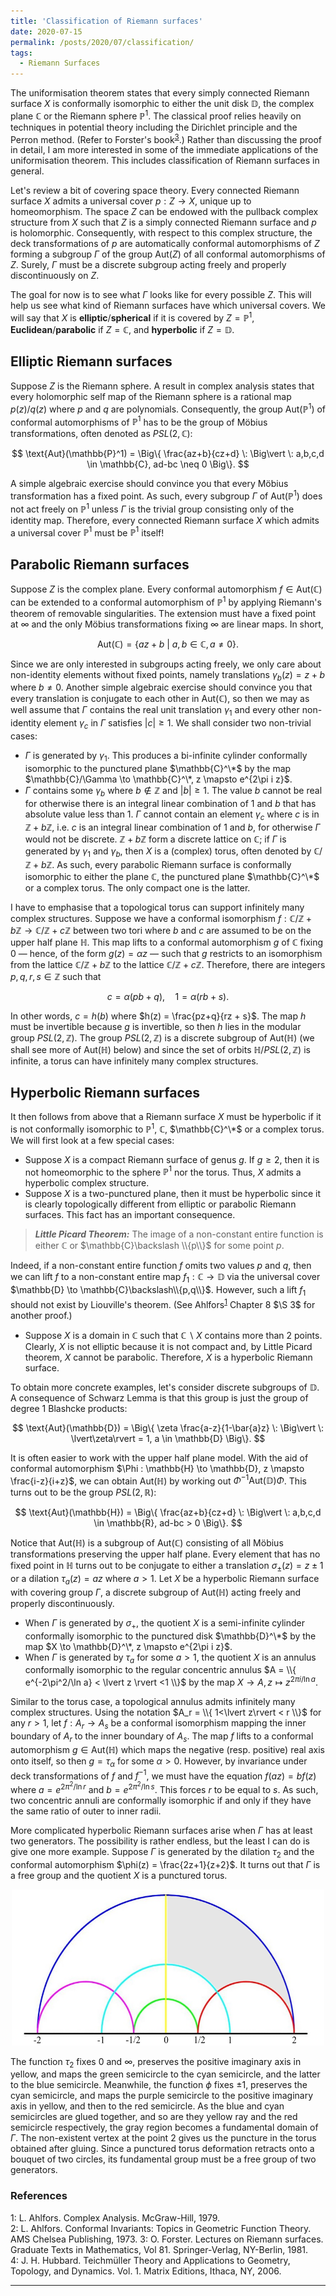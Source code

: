 ```yaml
---
title: 'Classification of Riemann surfaces'
date: 2020-07-15
permalink: /posts/2020/07/classification/
tags:
  - Riemann Surfaces
---
```


The uniformisation theorem states that every simply connected Riemann surface $X$ is conformally isomorphic to either the unit disk $\mathbb{D}$, the complex plane $\mathbb{C}$ or the Riemann sphere $\mathbb{P}^1$. The classical proof relies heavily on techniques in potential theory including the Dirichlet principle and the Perron method. (Refer to Forster's book<sup>[3](#fn3)</sup>.) Rather than discussing the proof in detail, I am more interested in some of the immediate applications of the uniformisation theorem. This includes classification of Riemann surfaces in general.

Let's review a bit of covering space theory. Every connected Riemann surface $X$ admits a universal cover $p : Z \to X$, unique up to homeomorphism. The space $Z$ can be endowed with the pullback complex structure from $X$ such that $Z$ is a simply connected Riemann surface and $p$ is holomorphic. Consequently, with respect to this complex structure, the deck transformations of $p$ are automatically conformal automorphisms of $Z$ forming a subgroup $\Gamma$ of the group $\text{Aut}(Z)$ of all conformal automorphisms of $Z$. Surely, $\Gamma$ must be a discrete subgroup acting freely and properly discontinuously on $Z$.

The goal for now is to see what $\Gamma$ looks like for every possible $Z$. This will help us see what kind of Riemann surfaces have which universal covers. We will say that $X$ is **elliptic**/**spherical** if it is covered by $Z = \mathbb{P}^1$, **Euclidean**/**parabolic** if $Z = \mathbb{C}$, and **hyperbolic** if $Z = \mathbb{D}$.

## Elliptic Riemann surfaces

Suppose $Z$ is the Riemann sphere. A result in complex analysis states that every holomorphic self map of the Riemann sphere is a rational map $p(z)/q(z)$ where $p$ and $q$ are polynomials. Consequently, the group $\text{Aut}(\mathbb{P}^1)$ of conformal automorphisms of $\mathbb{P}^1$ has to be the group of Möbius transformations, often denoted as $PSL(2,\mathbb{C})$:

$$
\text{Aut}(\mathbb{P}^1) = \Big\{ \frac{az+b}{cz+d} \: \Big\vert \: a,b,c,d \in \mathbb{C}, ad-bc \neq 0 \Big\}.
$$

A simple algebraic exercise should convince you that every Möbius transformation has a fixed point. As such, every subgroup $\Gamma$ of $\text{Aut}(\mathbb{P}^1)$ does not act freely on $\mathbb{P}^1$ unless $\Gamma$ is the trivial group consisting only of the identity map. Therefore, every connected Riemann surface $X$ which admits a universal cover $\mathbb{P}^1$ must be $\mathbb{P}^1$ itself!

## Parabolic Riemann surfaces

Suppose $Z$ is the complex plane. Every conformal automorphism $f \in \text{Aut}(\mathbb{C})$ can be extended to a conformal automorphism of $\mathbb{P}^1$ by applying Riemann's theorem of removable singularities. The extension must have a fixed point at $\infty$ and the only Möbius transformations fixing $\infty$ are linear maps. In short,

$$
\text{Aut}(\mathbb{C}) = \{ az+b \: \vert \: a,b \in \mathbb{C}, a \neq 0 \}.
$$

Since we are only interested in subgroups acting freely, we only care about non-identity elements without fixed points, namely translations $\gamma_b(z) = z+b$ where $b\neq 0$. Another simple algebraic exercise should convince you that every translation is conjugate to each other in $\text{Aut}(\mathbb{C})$, so then we may as well assume that $\Gamma$ contains the real unit translation $\gamma_1$ and every other non-identity element $\gamma_c$ in $\Gamma$ satisfies $|c|\geq 1$. We shall consider two non-trivial cases:
* $\Gamma$ is generated by $\gamma_1$. This produces a bi-infinite cylinder conformally isomorphic to the punctured plane $\mathbb{C}^\*$ by the map $\mathbb{C}/\Gamma \to \mathbb{C}^\*, z \mapsto e^{2\pi i z}$.
* $\Gamma$ contains some $\gamma_b$ where $b \not\in \mathbb{Z}$ and $|b|\geq 1$. The value $b$ cannot be real for otherwise there is an integral linear combination of $1$ and $b$ that has absolute value less than $1$. $\Gamma$ cannot contain an element $\gamma_c$ where $c$ is in $\mathbb{Z} + b\mathbb{Z}$, i.e. $c$ is an integral linear combination of $1$ and $b$, for otherwise $\Gamma$ would not be discrete. $\mathbb{Z} + b\mathbb{Z}$ form a discrete lattice on $\mathbb{C}$; if $\Gamma$ is generated by $\gamma_1$ and $\gamma_b$, then $X$ is a (complex) torus, often denoted by $\mathbb{C} / \mathbb{Z} + b\mathbb{Z}$.
As such, every parabolic Riemann surface is conformally isomorphic to either the plane $\mathbb{C}$, the punctured plane $\mathbb{C}^\*$ or a complex torus. The only compact one is the latter.

I have to emphasise that a topological torus can support infinitely many complex structures. Suppose we have a conformal isomorphism $f : \mathbb{C} / \mathbb{Z} + b\mathbb{Z} \to \mathbb{C} / \mathbb{Z} + c\mathbb{Z}$ between two tori where $b$ and $c$ are assumed to be on the upper half plane $\mathbb{H}$. This map lifts to a conformal automorphism $g$ of $\mathbb{C}$ fixing $0$ &mdash; hence, of the form $g(z) = \alpha z$ &mdash; such that $g$ restricts to an isomorphism from the lattice $\mathbb{C} / \mathbb{Z} + b\mathbb{Z}$ to the lattice $\mathbb{C} / \mathbb{Z} + c\mathbb{Z}$. Therefore, there are integers $p,q,r,s \in \mathbb{Z}$ such that

$$
c = \alpha(p b + q), \quad 1 = \alpha(r b + s).
$$

In other words, $c = h(b)$ where $h(z) = \frac{pz+q}{rz + s}$. The map $h$ must be invertible because $g$ is invertible, so then $h$ lies in the modular group $PSL(2,\mathbb{Z})$. The group $PSL(2,\mathbb{Z})$ is a discrete subgroup of $\text{Aut}(\mathbb{H})$ (we shall see more of $\text{Aut}(\mathbb{H})$ below) and since the set of orbits $\mathbb{H} / PSL(2,\mathbb{Z})$ is infinite, a torus can have infinitely many complex structures.

## Hyperbolic Riemann surfaces

It then follows from above that a Riemann surface $X$ must be hyperbolic if it is not conformally isomorphic to $\mathbb{P}^1$, $\mathbb{C}$, $\mathbb{C}^\*$ or a complex torus. We will first look at a few special cases:
* Suppose $X$ is a compact Riemann surface of genus $g$. If $g \geq 2$, then it is not homeomorphic to the sphere $\mathbb{P}^1$ nor the torus. Thus, $X$ admits a hyperbolic complex structure.
* Suppose $X$ is a two-punctured plane, then it must be hyperbolic since it is clearly topologically different from elliptic or parabolic Riemann surfaces. This fact has an important consequence.

> **_Little Picard Theorem:_** The image of a non-constant entire function is either $\mathbb{C}$ or $\mathbb{C}\backslash \\{p\\}$ for some point $p$.

Indeed, if a non-constant entire function $f$ omits two values $p$ and $q$, then we can lift $f$ to a non-constant entire map $f_1 : \mathbb{C} \to \mathbb{D}$ via the universal cover $\mathbb{D} \to \mathbb{C}\backslash\\{p,q\\}$. However, such a lift $f_1$ should not exist by Liouville's theorem. (See Ahlfors<sup>[1](#fn1)</sup> Chapter 8 $\S 3$ for another proof.)

* Suppose $X$ is a domain in $\mathbb{C}$ such that $\mathbb{C} \backslash X$ contains more than 2 points. Clearly, $X$ is not elliptic because it is not compact and, by Little Picard theorem, $X$ cannot be parabolic. Therefore, $X$ is a hyperbolic Riemann surface.

To obtain more concrete examples, let's consider discrete subgroups of $\mathbb{D}$. A consequence of Schwarz Lemma is that this group is just the group of degree 1 Blashcke products:

$$
\text{Aut}(\mathbb{D}) = \Big\{ \zeta \frac{a-z}{1-\bar{a}z} \: \Big\vert \: \lvert\zeta\rvert = 1, a \in \mathbb{D} \Big\}.
$$

It is often easier to work with the upper half plane model. With the aid of conformal automorphism $\Phi : \mathbb{H} \to \mathbb{D}, z \mapsto \frac{i-z}{i+z}$, we can obtain $\text{Aut}(\mathbb{H})$ by working out $\Phi^{-1} \text{Aut}(\mathbb{D}) \Phi$. This turns out to be the group $PSL(2,\mathbb{R})$:

$$
\text{Aut}(\mathbb{H}) = \Big\{ \frac{az+b}{cz+d} \: \Big\vert \: a,b,c,d \in \mathbb{R}, ad-bc > 0 \Big\}.
$$

Notice that $\text{Aut}(\mathbb{H})$ is a subgroup of $\text{Aut}(\mathbb{C})$ consisting of all Möbius transformations preserving the upper half plane. Every element that has no fixed point in $\mathbb{H}$ turns out to be conjugate to either a translation $\sigma_{\pm}(z) = z \pm 1$ or a dilation $\tau_a(z) = az$ where $a>1$. Let $X$ be a hyperbolic Riemann surface with covering group $\Gamma$, a discrete subgroup of $\text{Aut}(\mathbb{H})$ acting freely and properly discontinuously.
* When $\Gamma$ is generated by $\sigma_{+}$, the quotient $X$ is a semi-infinite cylinder conformally isomorphic to the punctured disk $\mathbb{D}^\*$ by the map $X \to \mathbb{D}^\*, z \mapsto e^{2\pi i z}$.
* When $\Gamma$ is generated by $\tau_a$ for some $a>1$, the quotient $X$ is an annulus conformally isomorphic to the regular concentric annulus $A = \\{ e^{-2\pi^2/\ln a} < \lvert z \rvert <1 \\}$ by the map $X \to A, z \mapsto z^{2\pi i/\ln a}$.

Similar to the torus case, a topological annulus admits infinitely many complex structures. Using the notation $A_r = \\{ 1<\lvert z\rvert < r \\}$ for any $r>1$, let $f: A_r \to A_s$ be a conformal isomorphism mapping the inner boundary of $A_r$ to the inner boundary of $A_s$. The map $f$ lifts to a conformal automorphism $g \in \text{Aut}(\mathbb{H})$ which maps the negative (resp. positive) real axis onto itself, so then $g = \tau_\alpha$ for some $\alpha >0$. However, by invariance under deck transformations of $f$ and $f^{-1}$, we must have the equation $f(az) = bf(z)$ where $a = e^{2\pi^2/\ln r}$ and $b = e^{2\pi^2/\ln s}$. This forces $r$ to be equal to $s$. As such, two concentric annuli are conformally isomorphic if and only if they have the same ratio of outer to inner radii.

More complicated hyperbolic Riemann surfaces arise when $\Gamma$ has at least two generators. The possibility is rather endless, but the least I can do is give one more example. Suppose $\Gamma$ is generated by the dilation $\tau_2$ and the conformal automorphism $\phi(z) = \frac{2z+1}{z+2}$. It turns out that $\Gamma$ is a free group and the quotient $X$ is a punctured torus.

<p align="center">
  <img src="/images/puncturedtorus01.png" width="500" height="250" />
</p>

The function $\tau_2$ fixes $0$ and $\infty$, preserves the positive imaginary axis in yellow, and maps the green semicircle to the cyan semicircle, and the latter to the blue semicircle. Meanwhile, the function $\phi$ fixes $\pm 1$, preserves the cyan semicircle, and maps the purple semicircle to the positive imaginary axis in yellow, and then to the red semicircle. As the blue and cyan semicircles are glued together, and so are they yellow ray and the red semicircle respectively, the gray region becomes a fundamental domain of $\Gamma$. The non-existent vertex at the point $2$ gives us the puncture in the torus obtained after gluing. Since a punctured torus deformation retracts onto a bouquet of two circles, its fundamental group must be a free group of two generators.

### References
<a name="fn1">1</a>: L. Ahlfors. Complex Analysis. McGraw-Hill, 1979.   
<a name="fn2">2</a>: L. Ahlfors. Conformal Invariants: Topics in Geometric Function Theory. AMS Chelsea Publishing, 1973.
<a name="fn3">3</a>: O. Forster. Lectures on Riemann surfaces. Graduate Texts in Mathematics, Vol 81. Springer-Verlag, NY-Berlin, 1981.  
<a name="fn4">4</a>: J. H. Hubbard. Teichmüller Theory and Applications to Geometry, Topology, and Dynamics. Vol. 1. Matrix Editions, Ithaca, NY, 2006.  

------
